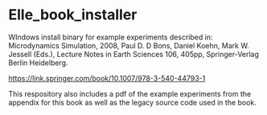 # Elle_book_installer
WIndows install binary for example experiments described in: Microdynamics Simulation, 2008, Paul D. D Bons, Daniel Koehn, Mark W. Jessell (Eds.), Lecture Notes in Earth Sciences 106, 405pp, Springer-Verlag Berlin Heidelberg. 
   
https://link.springer.com/book/10.1007/978-3-540-44793-1    
   
This respository also includes a pdf of the example experiments from the appendix for this book as well as the legacy source code used in the book.   
